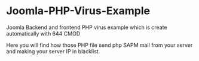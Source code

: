# Joomla-PHP-Virus-Example
Joomla Backend and frontend PHP virus example which is create automatically with 644 CMOD

Here you will find how those PHP file send php SAPM mail from your server and making your server IP in blacklist.
